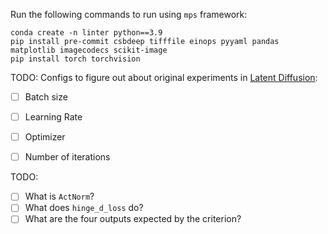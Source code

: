 Run the following commands to run using  `mps` framework:

``` 
conda create -n linter python==3.9
pip install pre-commit csbdeep tifffile einops pyyaml pandas matplotlib imagecodecs scikit-image
pip install torch torchvision
```

TODO: Configs to figure out about original experiments in [Latent Diffusion](https://github.com/CompVis/latent-diffusion/tree/main):
- [ ] Batch size 
- [ ] Learning Rate
- [ ] Optimizer
- [ ] Number of iterations


TODO: 
- [ ] What is `ActNorm`?
- [ ] What does `hinge_d_loss` do?
- [ ] What are the four outputs expected by the criterion?
